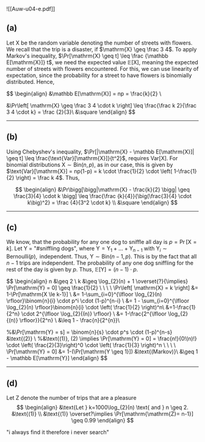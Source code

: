 ![[Auw-u04-e.pdf]]

## (a)
Let $\mathrm{X}$ be the random variable denoting the number of streets with flowers. We recall that the trip is a disaster, if $\mathrm{X} \geq \frac 3 4$. To apply Markov's inequality, $\Pr[\mathrm{X} \geq t] \leq \frac {\mathbb E[\mathrm{X}]} t$, we need the expected value $\mathbb{E}[\mathrm{X}]$, meaning the expected number of streets with flowers encountered.
For this, we can use linearity of expectation, since the probability for a street to have flowers is binomially distributed. Hence,

$$
\begin{align}
&\mathbb E[\mathrm{X}] = np = \frac{k}{2} \\

&\Pr\left[ \mathrm{X} \geq \frac 3 4 \cdot k \right] \leq \frac{\frac k 2}{\frac 3 4 \cdot k} = \frac {2}{3}\\
&\square
\end{align}
$$

___
## (b)
Using Chebyshev's inequality, $\Pr[|\mathrm{X} - \mathbb E[\mathrm{X}]| \geq t] \leq \frac{\text{Var}[\mathrm{X}]}{t^2}$, requires $\text{Var}[\mathrm{X}]$. For binomial distributions $\mathrm{X} \sim \mathrm{Bin}(n, p)$, as in our case, this is given by $\text{Var}[\mathrm{X}] = np(1-p) = k \cdot \frac{1}{2} \cdot \left( 1-\frac{1}{2} \right) = \frac k 4$. Thus,

$$
\begin{align}
&\Pr\bigg[\bigg|\mathrm{X} - \frac{k}{2} \bigg| \geq \frac{3}{4} \cdot k \bigg] \leq \frac{\frac {k}{4}}{\big(\frac{3}{4} \cdot k\big)^2} = \frac {4}{3^2 \cdot k} \\
&\square
\end{align}
$$

___
## (c)
We know, that the probability for any one dog to sniffle all day is $p = \Pr[\mathrm{X} = k]$. $\text{Let Y = "\# sniffling dogs"}$, where $\mathrm{Y} = \mathrm{Y}_{1} + \dots + \mathrm{Y}_{n-1}$ with $\mathrm{Y}_{i} \sim \mathrm{Bernoulli}(p), \text{ independent}$. Thus, $\mathrm{Y} \sim \text{Bin}(n-1, p)$. This is by the fact that all $n-1$ trips are independent. The probability of any one dog sniffling for the rest of the day is given by $p$.
Thus, $\mathbb E[\mathrm{Y}] = (n-1) \cdot p$.


$$
\begin{align}
n &\geq 2 \\
k &\geq \log_{2}(n) + 1  \overset{?}{\implies} \Pr[\mathrm{Y} = 0] \geq \frac{1}{2} \\
 \\
 \\
 \\
\Pr\left[ \mathrm{X} =  k  \right]
&= 1-\Pr[\mathrm{X \le k-1}] \\
&= 1-\sum_{i=0}^{\lfloor \log_{2}(n) \rfloor}\binom{n}{i} \cdot p^i \cdot (1-p)^{n-i} \\
&= 1 - \sum_{i=0}^{\lfloor \log_{2}(n) \rfloor}\binom{n}{i} \cdot \left( \frac{1}{2} \right)^n\\
&=1-\frac{1}{2^n} \cdot 2^{\lfloor \log_{2}{(n)} \rfloor}  \\
&= 1-\frac{2^{\lfloor \log_{2}{(n)} \rfloor}}{2^n} \\
&\leq 1 - \frac{n}{2^{n}}\\


%&\Pr[\mathrm{Y} = s] = \binom{n}{s} \cdot p^s \cdot (1-p)^{n-s} &\text{(2)} \\
%&\text{(1)}, (2) \implies \Pr[\mathrm{Y} = 0] = \frac{n!}{0!(n)!} \cdot \left( \frac{2}{3}\right)^0 \cdot \left( \frac{1}{3} \right)^n \\
 \\
 \\
 \\
\Pr[\mathrm{Y} = 0] &= 1-(\Pr[\mathrm{Y \geq 1}]) &\text{(Markov)}\\
&\geq 1 - \mathbb E[\mathrm{Y}]
\end{align}
$$


___
## (d)


Let Z denote the number of trips that are a pleasure
$$
\begin{align}
&\text{Let } k=1000\log_{2}(n) \text{ and } n \geq 2. &\text{(1)} \\
&\text{(1)} \overset?\implies \Pr[\mathrm{\mathrm{Z}= n-1}] \geq 0.99
\end{align}
$$






"i always find it therefore i never search"

